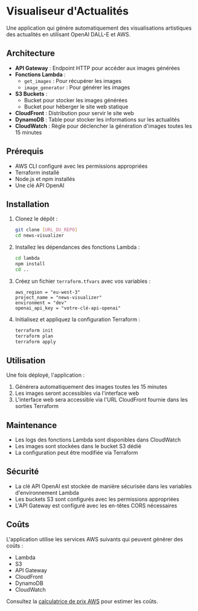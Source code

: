 # Visualiseur d'Actualités

Une application qui génère automatiquement des visualisations artistiques des actualités en utilisant OpenAI DALL-E et AWS.

## Architecture

- **API Gateway** : Endpoint HTTP pour accéder aux images générées
- **Fonctions Lambda** :
  - `get_images` : Pour récupérer les images
  - `image_generator` : Pour générer les images
- **S3 Buckets** :
  - Bucket pour stocker les images générées
  - Bucket pour héberger le site web statique
- **CloudFront** : Distribution pour servir le site web
- **DynamoDB** : Table pour stocker les informations sur les actualités
- **CloudWatch** : Règle pour déclencher la génération d'images toutes les 15 minutes

## Prérequis

- AWS CLI configuré avec les permissions appropriées
- Terraform installé
- Node.js et npm installés
- Une clé API OpenAI

## Installation

1. Clonez le dépôt :
   ```bash
   git clone [URL_DU_REPO]
   cd news-visualizer
   ```

2. Installez les dépendances des fonctions Lambda :
   ```bash
   cd lambda
   npm install
   cd ..
   ```

3. Créez un fichier `terraform.tfvars` avec vos variables :
   ```hcl
   aws_region = "eu-west-3"
   project_name = "news-visualizer"
   environment = "dev"
   openai_api_key = "votre-clé-api-openai"
   ```

4. Initialisez et appliquez la configuration Terraform :
   ```bash
   terraform init
   terraform plan
   terraform apply
   ```

## Utilisation

Une fois déployé, l'application :
1. Générera automatiquement des images toutes les 15 minutes
2. Les images seront accessibles via l'interface web
3. L'interface web sera accessible via l'URL CloudFront fournie dans les sorties Terraform

## Maintenance

- Les logs des fonctions Lambda sont disponibles dans CloudWatch
- Les images sont stockées dans le bucket S3 dédié
- La configuration peut être modifiée via Terraform

## Sécurité

- La clé API OpenAI est stockée de manière sécurisée dans les variables d'environnement Lambda
- Les buckets S3 sont configurés avec les permissions appropriées
- L'API Gateway est configuré avec les en-têtes CORS nécessaires

## Coûts

L'application utilise les services AWS suivants qui peuvent générer des coûts :
- Lambda
- S3
- API Gateway
- CloudFront
- DynamoDB
- CloudWatch

Consultez la [calculatrice de prix AWS](https://calculator.aws/) pour estimer les coûts. 